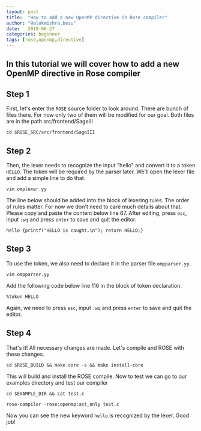 ```yaml
---
layout: post
title:  "How to add a new OpenMP directive in Rose compiler"
author: "@alokmishra.besu"
date:   2019-06-27
categories: beginner
tags: [rose,openmp,directive]
---
```

In this tutorial we will cover how to add a new OpenMP directive in Rose compiler
---

## Step 1
First, let's enter the ```ROSE``` source folder to look around. There are bunch of files there. For now only two of them will be modified for our goal. Both files are in the path src/frontend/SageIII
```.term1
cd $ROSE_SRC/src/frontend/SageIII
```

## Step 2
Then, the lexer needs to recognize the input "hello" and convert it to a token ```HELLO```. The token will be required by the parser later. We'll open the lexer file and add a simple line to do that.
```.term1
vim omplexer.yy
```
The line below should be added into the block of lexering rules. The order of rules matter. For now we don't need to care much details about that. Please copy and paste the content below line 67. After editing, press ```esc```, input ```:wq``` and press ```enter``` to save and quit the editor.
```
hello {printf("HELLO is caught.\n"); return HELLO;}
```

## Step 3
To use the token, we also need to declare it in the parser file ```ompparser.yy```.
```.term1
vim ompparser.yy
```
Add the following code below line 116 in the block of token declaration.
```
%token HELLO
```
Again, we need to press ```esc```, input ```:wq``` and press ```enter``` to save and quit the editor.

## Step 4
That's it! All necessary changes are made. Let's compile and ROSE with these changes.
```.term1
cd $ROSE_BUILD && make core -s && make install-core
```
This will build and install the ROSE compile. Now to test we can go to our examples directory and test our compiler
```.term1
cd $EXAMPLE_DIR && cat test.c 
```
```.term1
rose-compiler -rose:openmp:ast_only test.c
```
Now you can see the new keyword ```hello``` is recognized by the lexer. Good job!
